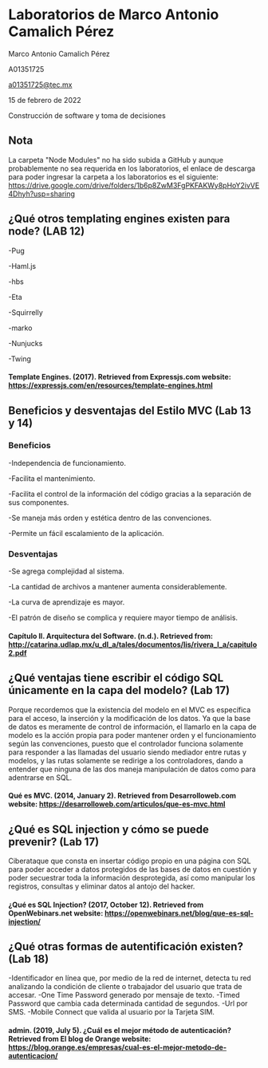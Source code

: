 # Laboratorios de Marco Antonio Camalich Pérez
Marco Antonio Camalich Pérez

A01351725

a01351725@tec.mx

15 de febrero de 2022

Construcción de software y toma de decisiones

## Nota 
La carpeta "Node Modules" no ha sido subida a GitHub y aunque probablemente no sea requerida en los laboratorios, el enlace de descarga para poder ingresar la carpeta a los laboratorios es el siguiente: https://drive.google.com/drive/folders/1b6p8ZwM3FgPKFAKWy8pHoY2ivVE4Dhyh?usp=sharing
## ¿Qué otros templating engines existen para node? (LAB 12)
-Pug

-Haml.js

-hbs

-Eta

-Squirrelly

-marko

-Nunjucks

-Twing
#### Template Engines. (2017). Retrieved from Expressjs.com website: https://expressjs.com/en/resources/template-engines.html
## Beneficios y desventajas del Estilo MVC (Lab 13 y 14)
### Beneficios
-Independencia de funcionamiento.

-Facilita el mantenimiento.

-Facilita el control de la información del código gracias a la separación de sus componentes.

-Se maneja más orden y estética dentro de las convenciones.

-Permite un fácil escalamiento de la aplicación.
### Desventajas
-Se agrega complejidad al sistema.

-La cantidad de archivos a mantener aumenta considerablemente.

-La curva de aprendizaje es mayor.

-El patrón de diseño se complica y requiere mayor tiempo de análisis.

#### Capítulo II. Arquitectura del Software. (n.d.). Retrieved from: http://catarina.udlap.mx/u_dl_a/tales/documentos/lis/rivera_l_a/capitulo2.pdf
## ¿Qué ventajas tiene escribir el código SQL únicamente en la capa del modelo? (Lab 17)
Porque recordemos que la existencia del modelo en el MVC es específica para el acceso, la inserción y la modificación de los datos. Ya que la base de datos es meramente de control de información, el llamarlo en la capa de modelo es la acción propia para poder mantener orden y el funcionamiento según las convenciones, puesto que el controlador funciona solamente para responder a las llamadas del usuario siendo mediador entre rutas y modelos, y las rutas solamente se redirige a los controladores, dando a entender que ninguna de las dos maneja manipulación de datos como para adentrarse en SQL.
#### Qué es MVC. (2014, January 2). Retrieved from Desarrolloweb.com website: https://desarrolloweb.com/articulos/que-es-mvc.html
## ¿Qué es SQL injection y cómo se puede prevenir? (Lab 17)
Ciberataque que consta en insertar código propio en una página con SQL para poder acceder a datos protegidos de las bases de datos en cuestión y poder secuestrar toda la información desprotegida, así como manipular los registros, consultas y eliminar datos al antojo del hacker.
#### ¿Qué es SQL Injection? (2017, October 12). Retrieved from OpenWebinars.net website: https://openwebinars.net/blog/que-es-sql-injection/
## ¿Qué otras formas de autentificación existen? (Lab 18)
-Identificador en línea que, por medio de la red de internet, detecta tu red analizando la condición de cliente o trabajador del usuario que trata de accesar.
-One Time Password generado por mensaje de texto.
-Timed Password que cambia cada determinada cantidad de segundos.
-Url por SMS.
-Mobile Connect que valida al usuario por la Tarjeta SIM.
#### admin. (2019, July 5). ¿Cuál es el mejor método de autenticación? Retrieved from El blog de Orange website: https://blog.orange.es/empresas/cual-es-el-mejor-metodo-de-autenticacion/

